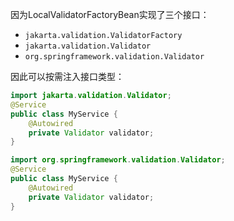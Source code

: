 
因为LocalValidatorFactoryBean实现了三个接口：
- `jakarta.validation.ValidatorFactory`
- `jakarta.validation.Validator`
- `org.springframework.validation.Validator`

因此可以按需注入接口类型：
```java
import jakarta.validation.Validator;
@Service 
public class MyService {   
	@Autowired   
	private Validator validator;
}
```
```java
import org.springframework.validation.Validator;
@Service 
public class MyService {   
	@Autowired   
	private Validator validator;
}
```